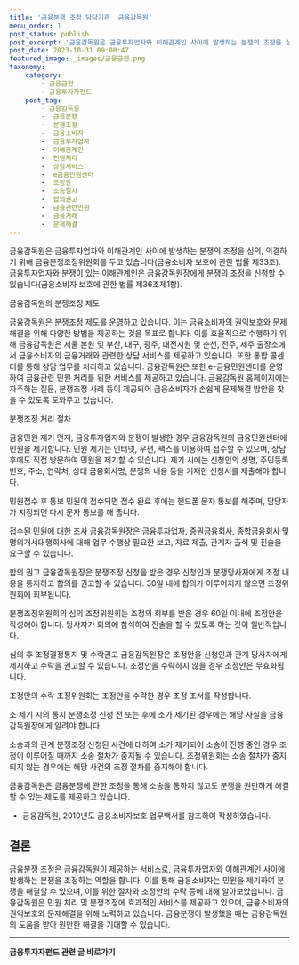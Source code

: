 ```yaml
---
title: '금융분쟁 조정 담당기관  금융감독원'
menu_order: 1
post_status: publish
post_excerpt: '금융감독원은 금융투자업자와 이해관계인 사이에 발생하는 분쟁의 조정을 심의, 의결하기 위해 금융분쟁조정위원회를 두고 있습니다 금융소비자 보호에 관한 법률 제33조 . 금융투자업자와 분쟁이 있는 이해관계인은 금융감독원장에게 분쟁의 조정을 신청할 수 있습니다 금융소비자 보호에 관한 법률 제36조제1항 .'
post_date: 2023-10-31 09:00:47
featured_image: _images/금융금전.png
taxonomy:
    category:
        - 금융금전
        - 금융투자자펀드
    post_tag:
        - 금융감독원
        -  금융분쟁
        -  분쟁조정
        -  금융소비자
        -  금융투자업자
        -  이해관계인
        -  민원처리
        -  상담서비스
        -  e금융민원센터
        -  조정안
        -  소송절차
        -  합의권고
        -  금융관련민원
        -  금융거래
        -  문제해결
---
```



금융감독원은 금융투자업자와 이해관계인 사이에 발생하는 분쟁의 조정을 심의, 의결하기 위해 금융분쟁조정위원회를 두고 있습니다(금융소비자 보호에 관한 법률 제33조). 금융투자업자와 분쟁이 있는 이해관계인은 금융감독원장에게 분쟁의 조정을 신청할 수 있습니다(금융소비자 보호에 관한 법률 제36조제1항).

금융감독원의 분쟁조정 제도

금융감독원은 분쟁조정 제도를 운영하고 있습니다. 이는 금융소비자의 권익보호와 문제해결을 위해 다양한 방법을 제공하는 것을 목표로 합니다. 이를 효율적으로 수행하기 위해 금융감독원은 서울 본원 및 부산, 대구, 광주, 대전지원 및 춘천, 전주, 제주 출장소에서 금융소비자의 금융거래와 관련한 상담 서비스를 제공하고 있습니다. 또한 통합 콜센터를 통해 상담 업무를 처리하고 있습니다.
금융감독원은 또한 e-금융민원센터를 운영하여 금융관련 민원 처리를 위한 서비스를 제공하고 있습니다. 금융감독원 홈페이지에는 자주하는 질문, 분쟁조정 사례 등이 제공되어 금융소비자가 손쉽게 문제해결 방안을 찾을 수 있도록 도와주고 있습니다.

분쟁조정 처리 절차

금융민원 제기
먼저, 금융투자업자와 분쟁이 발생한 경우 금융감독원의 금융민원센터에 민원을 제기합니다. 민원 제기는 인터넷, 우편, 팩스를 이용하여 접수할 수 있으며, 상담 후에도 직접 방문하여 민원을 제기할 수 있습니다. 제기 시에는 신청인의 성명, 주민등록번호, 주소, 연락처, 상대 금융회사명, 분쟁의 내용 등을 기재한 신청서를 제출해야 합니다.

민원접수 후 통보
민원이 접수되면 접수 완료 후에는 핸드폰 문자 통보를 해주며, 담당자가 지정되면 다시 문자 통보를 해 줍니다.

접수된 민원에 대한 조사
금융감독원장은 금융투자업자, 증권금융회사, 종합금융회사 및 명의개서대행회사에 대해 업무 수행상 필요한 보고, 자료 제출, 관계자 출석 및 진술을 요구할 수 있습니다.

합의 권고
금융감독원장은 분쟁조정 신청을 받은 경우 신청인과 분쟁당사자에게 조정 내용을 통지하고 합의를 권고할 수 있습니다. 30일 내에 합의가 이루어지지 않으면 조정위원회에 회부됩니다.

분쟁조정위원회의 심의
조정위원회는 조정의 회부를 받은 경우 60일 이내에 조정안을 작성해야 합니다. 당사자가 회의에 참석하여 진술을 할 수 있도록 하는 것이 일반적입니다.

심의 후 조정결정통지 및 수락권고
금융감독원장은 조정안을 신청인과 관계 당사자에게 제시하고 수락을 권고할 수 있습니다. 조정안을 수락하지 않을 경우 조정안은 무효화됩니다.

조정안의 수락
조정위원회는 조정안을 수락한 경우 조정 조서를 작성합니다.

소 제기 시의 통지
분쟁조정 신청 전 또는 후에 소가 제기된 경우에는 해당 사실을 금융감독원장에게 알려야 합니다.

소송과의 관계
분쟁조정 신청된 사건에 대하여 소가 제기되어 소송이 진행 중인 경우 조정이 이루어질 때까지 소송 절차가 중지될 수 있습니다. 조정위원회는 소송 절차가 중지되지 않는 경우에는 해당 사건의 조정 절차를 중지해야 합니다.

금융감독원은 금융분쟁에 관한 조정을 통해 소송을 통하지 않고도 분쟁을 원만하게 해결할 수 있는 제도를 제공하고 있습니다.

- 금융감독원, 2010년도 금융소비자보호 업무백서를 참조하여 작성하였습니다.

## 결론

금융분쟁 조정은 금융감독원이 제공하는 서비스로, 금융투자업자와 이해관계인 사이에 발생하는 분쟁을 조정하는 역할을 합니다. 이를 통해 금융소비자는 민원을 제기하여 분쟁을 해결할 수 있으며, 이를 위한 절차와 조정안의 수락 등에 대해 알아보았습니다. 금융감독원은 민원 처리 및 분쟁조정에 효과적인 서비스를 제공하고 있으며, 금융소비자의 권익보호와 문제해결을 위해 노력하고 있습니다. 금융분쟁이 발생했을 때는 금융감독원의 도움을 받아 원만한 해결을 기대할 수 있습니다. 
                            
                        
                        
                        
<!-- wp:separator -->
<hr class="wp-block-separator has-alpha-channel-opacity"/>
<!-- /wp:separator -->

<!-- wp:group {"backgroundColor":"base","layout":{"type":"constrained"}} -->
<div class="wp-block-group has-base-background-color has-background"><!-- wp:paragraph {"align":"center","fontSize":"medium"} -->
<p class="has-text-align-center has-large-font-size"><strong>금융투자자펀드 관련 글 바로가기</strong></p>
<!-- /wp:paragraph -->


<!-- wp:latest-posts
{"categories":[{"id":13443,"count":19,"description":"","link":"https://uknowlaw.com/category/%ea%b8%88%ec%9c%b5%ed%88%ac%ec%9e%90%ec%9e%90%ed%8e%80%eb%93%9c/","name":"금융투자자펀드","slug":"금융투자자펀드","taxonomy":"category","parent":0,"meta":[],"_links":{"self":[{"href":"https://uknowlaw.com/wp-json/wp/v2/categories/13443"}],"collection":[{"href":"https://uknowlaw.com/wp-json/wp/v2/categories"}],"about":[{"href":"https://uknowlaw.com/wp-json/wp/v2/taxonomies/category"}],"wp:post_type":[{"href":"https://uknowlaw.com/wp-json/wp/v2/posts?categories=13443"}],"curies":[{"name":"wp","href":"https://api.w.org/{rel}","templated":true}]}}],"postsToShow":100,"excerptLength":28,"postLayout":"grid","columns":2,"featuredImageAlign":"left","featuredImageSizeSlug":"large","fontSize":"medium"} /--></div>
<!-- /wp:group -->